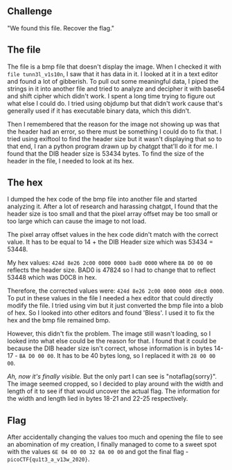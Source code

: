 ## Challenge

"We found this file. Recover the flag."

## The file

The file is a bmp file that doesn't display the image. When I checked it with `file tunn3l_v1s10n`, I saw that it has data in it. I looked at it in a text editor and found a lot of gibberish. To pull out some meaningful data, I piped the strings in it into another file and tried to analyze and decipher it with base64 and shift cipher which didn't work. I spent a long time trying to figure out what else I could do. I tried using objdump but that didn't work cause that's generally used if it has executable binary data, which this didn't.

Then I remembered that the reason for the image not showing up was that the header had an error, so there must be something I could do to fix that. I tried using exiftool to find the header size but it wasn't displaying that so to that end, I ran a python program drawn up by chatgpt that'll do it for me. I found that the DIB header size is 53434 bytes. To find the size of the header in the file, I needed to look at its hex.

## The hex

I dumped the hex code of the bmp file into another file and started analyzing it. After a lot of research and harassing chatgpt, I found that the header size is too small and that the pixel array offset may be too small or too large which can cause the image to not load. 

The pixel array offset values in the hex code didn't match with the correct value. It has to be equal to 14 + the DIB Header size which was 53434 = 53448.

My hex values: `424d 8e26 2c00 0000 0000 bad0 0000` where `BA D0 00 00` reflects the header size. BAD0 is 47824 so I had to change that to reflect 53448 which was D0C8 in hex. 

Therefore, the corrected values were: `424d 8e26 2c00 0000 0000 d0c8 0000`. To put in these values in the file I needed a hex editor that could directly modify the file. I tried using vim but it just converted the bmp file into a blob of hex. So I looked into other editors and found 'Bless'. I used it to fix the hex and the bmp file remained bmp. 

However, this didn't fix the problem. The image still wasn't loading, so I looked into what else could be the reason for that. I found that it could be because the DIB header size isn't correct, whose information is in bytes 14-17 - `BA D0 00 00`. It has to be 40 bytes long, so I replaced it with `28 00 00 00`. 

_Ah, now it's finally visible._ But the only part I can see is "notaflag{sorry}". The image seemed cropped, so I decided to play around with the width and length of it to see if that would uncover the actual flag. The information for the width and length lied in bytes 18-21 and 22-25 respectively. 

## Flag

After accidentally changing the values too much and opening the file to see an abomination of my creation, I finally managed to come to a sweet spot with the values `6E 04 00 00 32 0A 00 00` and got the final flag - `picoCTF{qu1t3_a_v13w_2020}`.
